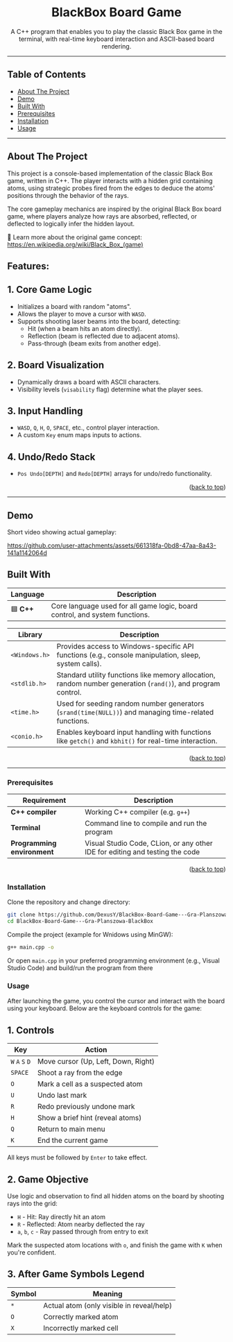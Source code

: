 <a id="readme-top"></a>


<br />
<div align="center">
  <h1 align="center">BlackBox Board Game</h1>
  <p align="center">
    A C++ program that enables you to play the classic Black Box game in the terminal, with real-time keyboard interaction and ASCII-based board rendering.
    <br />  
  </p>
</div>

---

## Table of Contents
- [About The Project](#about-the-project)
- [Demo](#Demo)
- [Built With](#built-with)
- [Prerequisites](#Prerequisites)
- [Installation](#Installation)
- [Usage](#Usage)


---

## About The Project

This project is a console-based implementation of the classic Black Box game, written in C++. The player interacts with a hidden grid containing atoms, using strategic probes fired from the edges to deduce the atoms' positions through the behavior of the rays.

The core gameplay mechanics are inspired by the original Black Box board game, where players analyze how rays are absorbed, reflected, or deflected to logically infer the hidden layout.

🔗 Learn more about the original game concept: https://en.wikipedia.org/wiki/Black_Box_(game)

## Features:

## 1. Core Game Logic
- Initializes a board with random "atoms".
- Allows the player to move a cursor with `WASD`.
- Supports shooting laser beams into the board, detecting:
  - Hit (when a beam hits an atom directly).
  - Reflection (beam is reflected due to adjacent atoms).
  - Pass-through (beam exits from another edge).
## 2. Board Visualization
- Dynamically draws a board with ASCII characters.
- Visibility levels (`visability` flag) determine what the player sees.
## 3. Input Handling
- `WASD`, `Q`, `H`, `O`, `SPACE`, etc., control player interaction.
- A custom `Key` enum maps inputs to actions.
## 4. Undo/Redo Stack
- `Pos Undo[DEPTH]` and `Redo[DEPTH]` arrays for undo/redo functionality.
  
<p align="right">(<a href="#readme-top">back to top</a>)</p>

---
## Demo
Short video showing actual gameplay:

https://github.com/user-attachments/assets/661318fa-0bd8-47aa-8a43-141a1142064d

## Built With

| Language | Description |
|----------|-------------|
| 🟦 **C++** | Core language used for all game logic, board control, and system functions. |

| Library | Description |
|----------|-------------|
| `<Windows.h>` | Provides access to Windows-specific API functions (e.g., console manipulation, sleep, system calls). |
| `<stdlib.h>` | Standard utility functions like memory allocation, random number generation (`rand()`), and program control. |
| `<time.h>` | Used for seeding random number generators (`srand(time(NULL))`) and managing time-related functions. |
| `<conio.h>` | Enables keyboard input handling with functions like `getch()` and `kbhit()` for real-time interaction. |


<p align="right">(<a href="#readme-top">back to top</a>)</p>

---


### Prerequisites

| Requirement | Description |
|-------------|-------------|
| **C++ compiler** | Working C++ compiler (e.g. `g++`) |
| **Terminal** | Command line to compile and run the program |
| **Programming environment** | Visual Studio Code, CLion, or any other IDE for editing and testing the code |

<p align="right">(<a href="#readme-top">back to top</a>)</p>

### Installation

Clone the repository and change directory:

```bash
git clone https://github.com/DexusY/BlackBox-Board-Game---Gra-Planszowa-BlackBox.git
cd BlackBox-Board-Game---Gra-Planszowa-BlackBox
```


Compile the project (example for Wnidows using MinGW):

```bash
g++ main.cpp -o 
```

Or open `main.cpp` in your preferred programming environment (e.g., Visual Studio Code) and build/run the program from there

### Usage
After launching the game, you control the cursor and interact with the board using your keyboard. 
Below are the keyboard controls for the game:

## 1. Controls

| Key | Action |
|-------------|-------------|
| `W` `A` `S` `D` | Move cursor (Up, Left, Down, Right) |
| `SPACE` | Shoot a ray from the edge |
| `O` | Mark a cell as a suspected atom |
| `U` | Undo last mark |
| `R` | Redo previously undone mark |
| `H` | Show a brief hint (reveal atoms) |
| `Q` | Return to main menu |
| `K` | End the current game |

All keys must be followed by `Enter` to take effect.

## 2. Game Objective

Use logic and observation to find all hidden atoms on the board by shooting rays into the grid:
- `H` - Hit: Ray directly hit an atom
- `R` - Reflected: Atom nearby deflected the ray
- `a`, `b`, `c` - Ray passed through from entry to exit
  
Mark the suspected atom locations with `o`, and finish the game with `K` when you're confident.

## 3. After Game Symbols Legend

| Symbol | Meaning |
|-------------|-------------|
| `*` |	Actual atom (only visible in reveal/help) |
| `O` |	Correctly marked atom |
| `X` |	Incorrectly marked cell |
